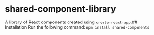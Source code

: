 # shared-component-library
A library of React components created using `create-react-app`.## Installation
Run the following command:
`npm install shared-components`